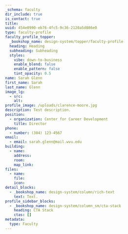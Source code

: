 ```yaml
---
_schema: faculty
dir_include: true
is_contact: true
title:
uuid: 454e0990-eb76-4fc5-9c36-2120a5d086e0
type: faculty-profile
faculty_profile_topper:
  _bookshop_name: design-system/topper/faculty-profile
  heading: Heading
  subheading: Subheading
  styles:
    vibe: down-to-business
    enable_blend: false
    enable_pattern: false
    tint_opacity: 0.5
name: Sarah Glenn
first_name: Sarah
last_name: Glenn
image_lg:
  - src:
    alt:
profile_image: /uploads/clarence-moore.jpg
description: Test description.
position:
  - organization: Center for Career Development
    title: Director
phone:
  - number: (304) 123-4567
email:
  - email: sarah.glenn@mail.wvu.edu
building:
  - name:
    address:
    room:
    map_link:
files:
  - name:
    file:
    icon:
detail_blocks:
  - _bookshop_name: design-system/column/rich-text
    text: Text.
profile_sidebar_blocks:
  - _bookshop_name: design-system/column_sm/cta-stack
    heading: CTA Stack
    ctas: []
metadata:
  type: Faculty
---
```

